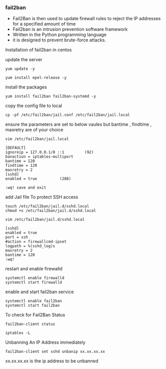 ### fail2ban 

- Fail2Ban is then used to update firewall rules to reject the IP addresses for a specified amount of time
- Fail2ban is an intrusion prevention software framework
- Written in the Python programming language
- it is designed to prevent brute-force attacks.

Installation of fail2ban in centos

update the server
```
yum update -y
```
```
yum install epel-release -y
```
install the packages
```
yum install fail2ban fail2ban-systemd -y
```
copy the config file to local
```
cp -pf /etc/fail2ban/jail.conf /etc/fail2ban/jail.local
```

ensure the parameters are set to below vaules
but bantime , findtime , maxretry are of your choice
```
vim /etc/fail2ban/jail.local
```
```
[DEFAULT]
ignoreip = 127.0.0.1/8 ::1         (92)
banaction = iptables-multiport
bantime = 120
findtime = 120
maxretry = 2
[sshd]
enabled = true          (288)

:wq! save and exit
```
add Jail file To protect SSH access
```
touch /etc/fail2ban/jail.d/sshd.local
chmod +x /etc/fail2ban/jail.d/sshd.local
```
```
vim /etc/fail2ban/jail.d/sshd.local
```
```
[sshd]
enabled = true
port = ssh
#action = firewallcmd-ipset
logpath = %(sshd_log)s
maxretry = 2
bantime = 120
:wq!
```
restart and enable firewalld
```
systemctl enable firewalld
systemctl start firewalld
```
enable and start fail2ban service
```
systemctl enable fail2ban
systemctl start fail2ban
```
To check for Fail2Ban Status
```
fail2ban-client status
```
```
iptables -L
```

Unbanning An IP Address immediately
```
fail2ban-client set sshd unbanip xx.xx.xx.xx
```
xx.xx.xx.xx is the ip address to be unbanned


